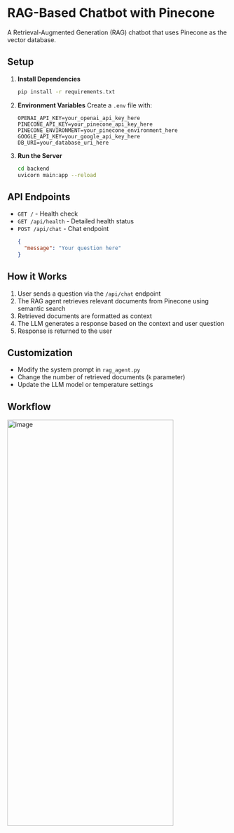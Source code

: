 # RAG-Based Chatbot with Pinecone

A Retrieval-Augmented Generation (RAG) chatbot that uses Pinecone as the vector database.

## Setup

1. **Install Dependencies**
   ```bash
   pip install -r requirements.txt
   ```

2. **Environment Variables**
   Create a `.env` file with:
   ```
   OPENAI_API_KEY=your_openai_api_key_here
   PINECONE_API_KEY=your_pinecone_api_key_here
   PINECONE_ENVIRONMENT=your_pinecone_environment_here
   GOOGLE_API_KEY=your_google_api_key_here
   DB_URI=your_database_uri_here
   ```

3. **Run the Server**
   ```bash
   cd backend
   uvicorn main:app --reload
   ```

## API Endpoints

- `GET /` - Health check
- `GET /api/health` - Detailed health status
- `POST /api/chat` - Chat endpoint
  ```json
  {
    "message": "Your question here"
  }
  ```

## How it Works

1. User sends a question via the `/api/chat` endpoint
2. The RAG agent retrieves relevant documents from Pinecone using semantic search
3. Retrieved documents are formatted as context
4. The LLM generates a response based on the context and user question
5. Response is returned to the user

## Customization

- Modify the system prompt in `rag_agent.py`
- Change the number of retrieved documents (`k` parameter)
- Update the LLM model or temperature settings

## Workflow
<img width="379" height="925" alt="image" src="https://github.com/user-attachments/assets/213a56fa-b638-42f4-bb77-83ed38a15bae" />

